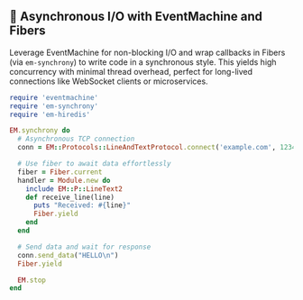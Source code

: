 ## 🔄 Asynchronous I/O with EventMachine and Fibers
Leverage EventMachine for non-blocking I/O and wrap callbacks in Fibers (via `em-synchrony`) to write code in a synchronous style. This yields high concurrency with minimal thread overhead, perfect for long-lived connections like WebSocket clients or microservices.

```ruby
require 'eventmachine'
require 'em-synchrony'
require 'em-hiredis'

EM.synchrony do
  # Asynchronous TCP connection
  conn = EM::Protocols::LineAndTextProtocol.connect('example.com', 1234)

  # Use fiber to await data effortlessly
  fiber = Fiber.current
  handler = Module.new do
    include EM::P::LineText2
    def receive_line(line)
      puts "Received: #{line}"
      Fiber.yield
    end
  end

  # Send data and wait for response
  conn.send_data("HELLO\n")
  Fiber.yield

  EM.stop
end
```